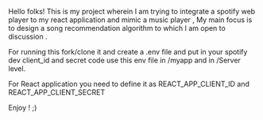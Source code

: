 Hello folks! This is my project wherein I am trying to integrate a spotify web player to my react application and mimic a music player , My main focus is to design a song recommendation algorithm to which I am open to discussion .


For running this fork/clone it and create a .env file and put in your spotify dev client_id and secret code use this env file in /myapp and in /Server level. 


For React application you need to define it as REACT_APP_CLIENT_ID and REACT_APP_CLIENT_SECRET

Enjoy ! ;) 
